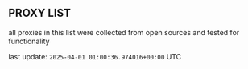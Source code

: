 ## PROXY LIST

all proxies in this list were collected from open sources and tested for functionality

last update: `2025-04-01 01:00:36.974016+00:00` UTC